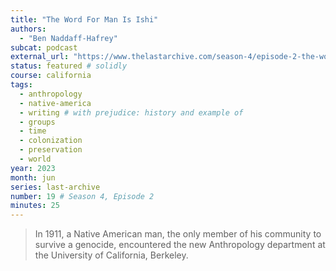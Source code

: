 ```yaml
---
title: "The Word For Man Is Ishi"
authors:
  - "Ben Naddaff-Hafrey"
subcat: podcast
external_url: "https://www.thelastarchive.com/season-4/episode-2-the-word-for-man-is-ishi"
status: featured # solidly
course: california
tags:
  - anthropology
  - native-america
  - writing # with prejudice: history and example of
  - groups
  - time
  - colonization
  - preservation
  - world
year: 2023
month: jun
series: last-archive
number: 19 # Season 4, Episode 2
minutes: 25
---
```


> In 1911, a Native American man, the only member of his community to survive a genocide, encountered the new Anthropology department at the University of California, Berkeley.
